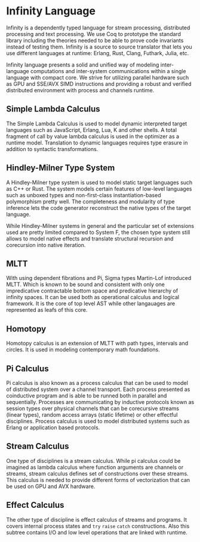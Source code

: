 Infinity Language
=================

Infinity is a dependently typed language for stream processing, distributed processing and text processing. We use Coq to prototype the standard library including the theories needed to be able to prove code invariants instead of testing them. Infinity is a source to source translator that lets you use different languages at runtime: Erlang, Rust, Clang, Futhark, Julia, etc.

Infinity language presents a solid and unified way of modeling inter-language computations and inter-system communications within a single language with compact core. We strive for utilizing parallel hardware such as GPU and SSE/AVX SIMD instructions and providing a robust and verified distributed environment with process and channels runtime.

Simple Lambda Calculus
----------------------

The Simple Lambda Calculus is used to model dynamic interpreted target languages such as JavaScript, Erlang, Lua, K and other shells. A total fragment of call by value lambda calculus is used in the optimizer as a runtime model. Translation to dynamic languages requires type erasure in addition to syntactic transformations.

Hindley-Milner Type System
--------------------------

A Hindley-Milner type system is used to model static target languages such as C++ or Rust. The system models certain features of low-level languages such as unboxed types and non-first-class instantiation-based polymorphism pretty well. The completeness and modularity of type inference lets the code generator reconstruct the native types of the target language.

While Hindley-Milner systems in general and the particular set of extensions used are pretty limited compared to System F, the chosen type system still allows to model native effects and translate structural recursion and corecursion into native iteration.

MLTT
----

With using dependent fibrations and Pi, Sigma types Martin-Lof introduced MLTT.
Which is known to be sound and consistent with only one impredicative contractable
bottom space and predicative hierarchy of infinity spaces. It can be used both as
operational calculus and logical framework. It is the core of top level AST while
other langauages are represented as leafs of this core.

Homotopy
--------

Homotopy calculus is an extension of MLTT with path types, intervals and circles.
It is used in modeling contemporary math foundations.

Pi Calculus
-----------

Pi calculus is also known as a process calculus that can be used to model of distributed system
over a channel transport. Each process presented as coinductive program and is able
to be runned both in parallel and sequentially. Processes are communicating by inductive protocols
known as session types over physical channels that can be corecursive streams (linear types),
random access arrays (static lifetime) or other effectful disciplines. Process calculus
is used to model distributed systems such as Erlang or application based protocols.

Stream Calculus
---------------

One type of disciplines is a stream calculus. While pi calculus could be imagined as
lambda calculus where function arguments are channels or streams, stream calculus defines set
of constructions over these streams. This calculus is needed to provide different forms
of vectorization that can be used on GPU and AVX hardware.

Effect Calculus
---------------

The other type of discipline is effect calculus of streams and programs. It covers internal
process states and `try` `raise` `catch` constructions. Also this subtree contains I/O and
low level operations that are linked with runtime.

